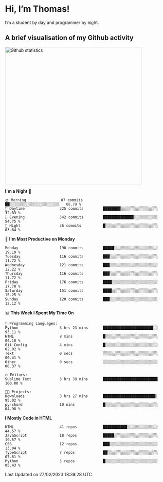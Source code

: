 # Hi, I’m Thomas!
I’m a student by day and programmer by night.

## A brief visualisation of my Github activity

<img title="My Github statistics" alt="Github statistics" width="450px" src="https://github-readme-stats.vercel.app/api?username=thomasrettig&show_icons=true&include_all_commits=true&count_private=true&&hide=issues&theme=tokyonight&border_radius=6px"/>

<!--START_SECTION:waka-->
**I'm a Night 🦉** 

```text
🌞 Morning                87 commits          ██░░░░░░░░░░░░░░░░░░░░░░░   08.79 % 
🌆 Daytime                325 commits         ████████░░░░░░░░░░░░░░░░░   32.83 % 
🌃 Evening                542 commits         ██████████████░░░░░░░░░░░   54.75 % 
🌙 Night                  36 commits          █░░░░░░░░░░░░░░░░░░░░░░░░   03.64 % 
```
📅 **I'm Most Productive on Monday** 

```text
Monday                   190 commits         █████░░░░░░░░░░░░░░░░░░░░   19.19 % 
Tuesday                  116 commits         ███░░░░░░░░░░░░░░░░░░░░░░   11.72 % 
Wednesday                121 commits         ███░░░░░░░░░░░░░░░░░░░░░░   12.22 % 
Thursday                 116 commits         ███░░░░░░░░░░░░░░░░░░░░░░   11.72 % 
Friday                   176 commits         ████░░░░░░░░░░░░░░░░░░░░░   17.78 % 
Saturday                 151 commits         ████░░░░░░░░░░░░░░░░░░░░░   15.25 % 
Sunday                   120 commits         ███░░░░░░░░░░░░░░░░░░░░░░   12.12 % 
```


📊 **This Week I Spent My Time On** 

```text
💬 Programming Languages: 
Python                   3 hrs 23 mins       ███████████████████████░░   93.11 % 
HTML                     8 mins              █░░░░░░░░░░░░░░░░░░░░░░░░   04.10 % 
Git Config               4 mins              █░░░░░░░░░░░░░░░░░░░░░░░░   02.02 % 
Text                     0 secs              ░░░░░░░░░░░░░░░░░░░░░░░░░   00.41 % 
Other                    0 secs              ░░░░░░░░░░░░░░░░░░░░░░░░░   00.37 % 

🔥 Editors: 
Sublime Text             3 hrs 38 mins       █████████████████████████   100.00 % 

🐱‍💻 Projects: 
Downloads                3 hrs 27 mins       ████████████████████████░   95.02 % 
py-chord                 10 mins             █░░░░░░░░░░░░░░░░░░░░░░░░   04.98 % 
```

**I Mostly Code in HTML** 

```text
HTML                     41 repos            ███████████░░░░░░░░░░░░░░   44.57 % 
JavaScript               18 repos            █████░░░░░░░░░░░░░░░░░░░░   19.57 % 
CSS                      12 repos            ███░░░░░░░░░░░░░░░░░░░░░░   13.04 % 
TypeScript               7 repos             ██░░░░░░░░░░░░░░░░░░░░░░░   07.61 % 
Python                   5 repos             █░░░░░░░░░░░░░░░░░░░░░░░░   05.43 % 
```




 Last Updated on 27/02/2023 18:39:28 UTC
<!--END_SECTION:waka-->
